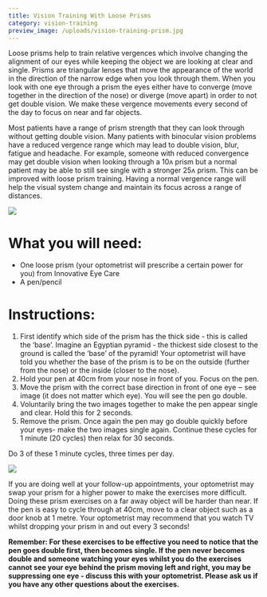 ```yaml
---
title: Vision Training With Loose Prisms
category: vision-training
preview_image: /uploads/vision-training-prism.jpg
---
```


<div class="employee-heading">
<p>Loose prisms help to train relative vergences which involve changing the alignment of our eyes while keeping the object we are looking at clear and single. Prisms are triangular lenses that move the appearance of the world in the direction of the narrow edge when you look through them. When you look with one eye through a prism the eyes either have to converge (move together in the direction of the nose) or diverge (move apart) in order to not get double vision. We make these vergence movements every second of the day to focus on near and far objects.</p> 
<p>Most patients have a range of prism strength that they can look through without getting double vision. Many patients with binocular vision problems have a reduced vergence range which may lead to double vision, blur, fatigue and headache. For example, someone with reduced convergence may get double vision when looking through a 10ʌ prism but a normal patient may be able to still see single with a stronger 25ʌ prism. This can be improved with loose prism training. Having a normal vergence range will help the visual system change and maintain its focus across a range of distances.</p>
</div>

![](/uploads/vision-training-prism.jpg)

# What you will need:

  * One loose prism (your optometrist will prescribe a certain power for you) from Innovative Eye Care
  * A pen/pencil

# Instructions:

  1. First identify which side of the prism has the thick side - this is called the ‘base’. Imagine an Egyptian pyramid - the thickest side closest to the ground is called the ‘base’ of the pyramid! Your optometrist will have told you whether the base of the prism is to be on the outside (further from the nose) or the inside (closer to the nose).
  2. Hold your pen at 40cm from your nose in front of you. Focus on the pen.
  3. Move the prism with the correct base direction in front of one eye ‒ see image (it does not matter which eye). You will see the pen go double.
  4. Voluntarily bring the two images together to make the pen appear single and clear. Hold this for 2 seconds.
  5. Remove the prism. Once again the pen may go double quickly before your eyes- make the two images single again. Continue these cycles for 1 minute (20 cycles) then relax for 30 seconds.

Do 3 of these 1 minute cycles, three times per day. 


![](/uploads/prism-base.jpg)

If you are doing well at your follow-up appointments, your optometrist may swap your prism for a higher power to make the exercises more difficult. Doing these prism exercises on a far away object will be harder than near. If the pen is easy to cycle through at 40cm, move to a clear object such as a door knob at 1 metre. Your optometrist may recommend that you watch TV whilst dropping your prism in and out every 3 seconds!

**Remember: For these exercises to be effective you need to notice that the pen goes double first, then becomes single. If the pen never becomes double and someone watching your eyes whilst you do the exercises cannot see your eye behind the prism moving left and right, you may be suppressing one eye - discuss this with your optometrist. Please ask us if you have any other questions about the exercises.**
